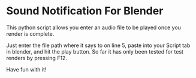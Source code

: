 # Sound Notification For Blender
This python script allows you enter an audio file to be played once you render is complete.

Just enter the file path where it says to on line 5, paste into your Script tab in blender, and hit the play button. 
So far it has only been tested for test renders by pressing F12.

Have fun with it!
